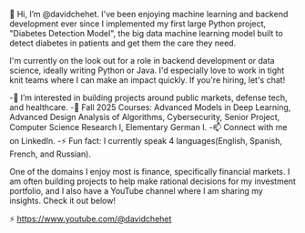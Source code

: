 👋 Hi, I’m @davidchehet. I've been enjoying machine learning and backend development ever since I implemented my first large Python project,
"Diabetes Detection Model", the big data machine learning model built to detect diabetes in patients and get them the care they need.

I'm currently on the look out for a role in backend development or data science, ideally writing Python or Java. I'd especially love to work in tight knit teams
where I can make an impact quickly. If you're hiring, let's chat!

-👀 I’m interested in building projects around public markets, defense tech, and healthcare.
-🌱 Fall 2025 Courses: Advanced Models in Deep Learning, Advanced Design Analysis of Algorithms, Cybersecurity, Senior Project, Computer Science Research I, Elementary German I.
-📫 Connect with me on LinkedIn.
-⚡ Fun fact: I currently speak 4 languages(English, Spanish, French, and Russian).

One of the domains I enjoy most is finance, specifically financial markets. I am often building projects to help make rational decisions for my investment portfolio, and I also have
a YouTube channel where I am sharing my insights. Check it out below!

⚡ [https://www.youtube.com/@davidchehet
](url)
<!---
davidchehet/davidchehet is a ✨ special ✨ repository because its `README.md` (this file) appears on your GitHub profile.
You can click the Preview link to take a look at your changes.
--->
